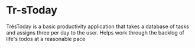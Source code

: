 # Tr-sToday
TrésToday is a basic productivity application that takes a database of tasks and assigns three per day to the user. Helps work through the backlog of life's todos at a reasonable pace 
